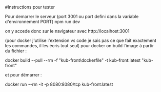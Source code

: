 #Instructions pour tester 

Pour demarrer le serveur (port 3001 ou port defini dans la variable d'environnement PORT)
npm run dev

on y accede donc sur le navigateur avec http://localhost:3001

(pour docker j'utilise l'extension vs code je sais pas ce que fait exactement les commandes, il les écris tout seul)
pour docker on build l'image à partir du fichier :

docker build --pull --rm -f "kub-front\dockerfile" -t kub-front:latest "kub-front"

et pour démarrer :

docker run --rm -it  -p 8080:8080/tcp kub-front:latest

